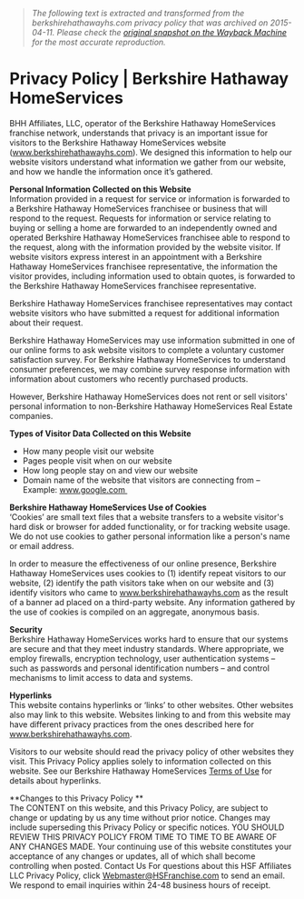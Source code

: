 > *The following text is extracted and transformed from the berkshirehathawayhs.com privacy policy that was archived on 2015-04-11. Please check the [original snapshot on the Wayback Machine](https://web.archive.org/web/20150411193646id_/http%3A//www.berkshirehathawayhs.com/pages/privacy-policy) for the most accurate reproduction.*

# Privacy Policy | Berkshire Hathaway HomeServices

BHH Affiliates, LLC, operator of the Berkshire Hathaway HomeServices franchise network, understands that privacy is an important issue for visitors to the Berkshire Hathaway HomeServices website (www.berkshirehathawayhs.com). We designed this information to help our website visitors understand what information we gather from our website, and how we handle the information once it’s gathered. 

**Personal Information Collected on this Website**  
Information provided in a request for service or information is forwarded to a Berkshire Hathaway HomeServices franchisee or business that will respond to the request. Requests for information or service relating to buying or selling a home are forwarded to an independently owned and operated Berkshire Hathaway HomeServices franchisee able to respond to the request, along with the information provided by the website visitor. If website visitors express interest in an appointment with a Berkshire Hathaway HomeServices franchisee representative, the information the visitor provides, including information used to obtain quotes, is forwarded to the Berkshire Hathaway HomeServices franchisee representative. 

Berkshire Hathaway HomeServices franchisee representatives may contact website visitors who have submitted a request for additional information about their request. 

Berkshire Hathaway HomeServices may use information submitted in one of our online forms to ask website visitors to complete a voluntary customer satisfaction survey. For Berkshire Hathaway HomeServices to understand consumer preferences, we may combine survey response information with information about customers who recently purchased products. 

However, Berkshire Hathaway HomeServices does not rent or sell visitors' personal information to non-Berkshire Hathaway HomeServices Real Estate companies. 

**Types of Visitor Data Collected on this Website**

  * How many people visit our website
  * Pages people visit when on our website
  * How long people stay on and view our website
  * Domain name of the website that visitors are connecting from – Example: www.google.com 



**Berkshire Hathaway HomeServices Use of Cookies**  
‘Cookies’ are small text files that a website transfers to a website visitor's hard disk or browser for added functionality, or for tracking website usage. We do not use cookies to gather personal information like a person's name or email address. 

In order to measure the effectiveness of our online presence, Berkshire Hathaway HomeServices uses cookies to (1) identify repeat visitors to our website, (2) identify the path visitors take when on our website and (3) identify visitors who came to www.berkshirehathawayhs.com as the result of a banner ad placed on a third-party website. Any information gathered by the use of cookies is compiled on an aggregate, anonymous basis. 

  
**Security**  
Berkshire Hathaway HomeServices works hard to ensure that our systems are secure and that they meet industry standards. Where appropriate, we employ firewalls, encryption technology, user authentication systems – such as passwords and personal identification numbers – and control mechanisms to limit access to data and systems.   
  
**Hyperlinks**   
This website contains hyperlinks or ‘links’ to other websites. Other websites also may link to this website. Websites linking to and from this website may have different privacy practices from the ones described here for www.berkshirehathawayhs.com. 

Visitors to our website should read the privacy policy of other websites they visit. This Privacy Policy applies solely to information collected on this website. See our Berkshire Hathaway HomeServices [Terms of Use](https://web.archive.org/pages/terms-of-use "Terms of Use") for details about hyperlinks. 

**Changes to this Privacy Policy **  
The CONTENT on this website, and this Privacy Policy, are subject to change or updating by us any time without prior notice. Changes may include superseding this Privacy Policy or specific notices. YOU SHOULD REVIEW THIS PRIVACY POLICY FROM TIME TO TIME TO BE AWARE OF ANY CHANGES MADE. Your continuing use of this website constitutes your acceptance of any changes or updates, all of which shall become controlling when posted. Contact Us For questions about this HSF Affiliates LLC Privacy Policy, click [Webmaster@HSFranchise.com](mailto:Webmaster@HSFranchise.com) to send an email. We respond to email inquiries within 24-48 business hours of receipt. 
